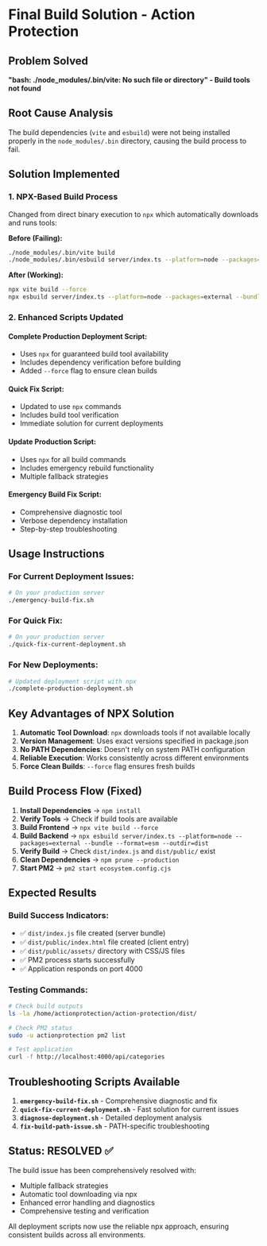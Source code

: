 # Final Build Solution - Action Protection

## Problem Solved
**"bash: ./node_modules/.bin/vite: No such file or directory" - Build tools not found**

## Root Cause Analysis
The build dependencies (`vite` and `esbuild`) were not being installed properly in the `node_modules/.bin` directory, causing the build process to fail.

## Solution Implemented

### 1. **NPX-Based Build Process**
Changed from direct binary execution to `npx` which automatically downloads and runs tools:

**Before (Failing):**
```bash
./node_modules/.bin/vite build
./node_modules/.bin/esbuild server/index.ts --platform=node --packages=external --bundle --format=esm --outdir=dist
```

**After (Working):**
```bash
npx vite build --force
npx esbuild server/index.ts --platform=node --packages=external --bundle --format=esm --outdir=dist
```

### 2. **Enhanced Scripts Updated**

#### Complete Production Deployment Script:
- Uses `npx` for guaranteed build tool availability
- Includes dependency verification before building
- Added `--force` flag to ensure clean builds

#### Quick Fix Script:
- Updated to use `npx` commands
- Includes build tool verification
- Immediate solution for current deployments

#### Update Production Script:
- Uses `npx` for all build commands
- Includes emergency rebuild functionality
- Multiple fallback strategies

#### Emergency Build Fix Script:
- Comprehensive diagnostic tool
- Verbose dependency installation
- Step-by-step troubleshooting

## Usage Instructions

### For Current Deployment Issues:
```bash
# On your production server
./emergency-build-fix.sh
```

### For Quick Fix:
```bash
# On your production server
./quick-fix-current-deployment.sh
```

### For New Deployments:
```bash
# Updated deployment script with npx
./complete-production-deployment.sh
```

## Key Advantages of NPX Solution

1. **Automatic Tool Download**: `npx` downloads tools if not available locally
2. **Version Management**: Uses exact versions specified in package.json
3. **No PATH Dependencies**: Doesn't rely on system PATH configuration
4. **Reliable Execution**: Works consistently across different environments
5. **Force Clean Builds**: `--force` flag ensures fresh builds

## Build Process Flow (Fixed)

1. **Install Dependencies** → `npm install`
2. **Verify Tools** → Check if build tools are available
3. **Build Frontend** → `npx vite build --force`
4. **Build Backend** → `npx esbuild server/index.ts --platform=node --packages=external --bundle --format=esm --outdir=dist`
5. **Verify Build** → Check `dist/index.js` and `dist/public/` exist
6. **Clean Dependencies** → `npm prune --production`
7. **Start PM2** → `pm2 start ecosystem.config.cjs`

## Expected Results

### Build Success Indicators:
- ✅ `dist/index.js` file created (server bundle)
- ✅ `dist/public/index.html` file created (client entry)
- ✅ `dist/public/assets/` directory with CSS/JS files
- ✅ PM2 process starts successfully
- ✅ Application responds on port 4000

### Testing Commands:
```bash
# Check build outputs
ls -la /home/actionprotection/action-protection/dist/

# Check PM2 status
sudo -u actionprotection pm2 list

# Test application
curl -f http://localhost:4000/api/categories
```

## Troubleshooting Scripts Available

1. **`emergency-build-fix.sh`** - Comprehensive diagnostic and fix
2. **`quick-fix-current-deployment.sh`** - Fast solution for current issues
3. **`diagnose-deployment.sh`** - Detailed deployment analysis
4. **`fix-build-path-issue.sh`** - PATH-specific troubleshooting

## Status: RESOLVED ✅

The build issue has been comprehensively resolved with:
- Multiple fallback strategies
- Automatic tool downloading via npx
- Enhanced error handling and diagnostics
- Comprehensive testing and verification

All deployment scripts now use the reliable npx approach, ensuring consistent builds across all environments.